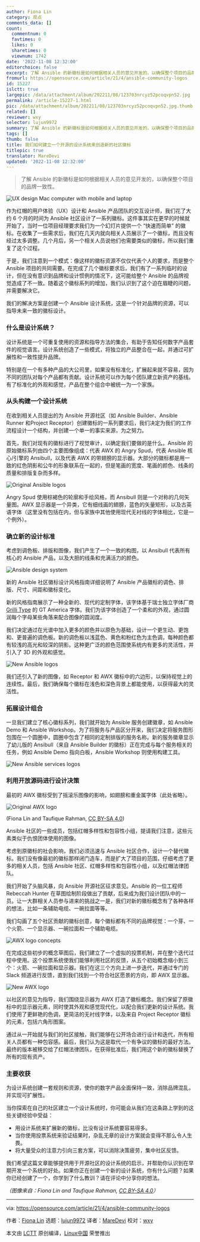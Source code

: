 ```yaml
---
author: Fiona Lin
category: 观点
comments_data: []
count:
  commentnum: 0
  favtimes: 0
  likes: 0
  sharetimes: 0
  viewnum: 1742
date: '2022-11-08 12:32:00'
editorchoice: false
excerpt: 了解 Ansible 的新徽标是如何根据相关人员的意见开发的，以确保整个项目的品牌一致性。
fromurl: https://opensource.com/article/21/4/ansible-community-logos
id: 15227
islctt: true
largepic: /data/attachment/album/202211/08/123703nrcyz52pcoqvpn52.jpg
permalink: /article-15227-1.html
pic: /data/attachment/album/202211/08/123703nrcyz52pcoqvpn52.jpg.thumb.jpg
related: []
reviewer: wxy
selector: lujun9972
summary: 了解 Ansible 的新徽标是如何根据相关人员的意见开发的，以确保整个项目的品牌一致性。
tags: []
thumb: false
title: 我们如何建立一个开源的设计系统来创造新的社区徽标
titlepic: true
translator: MareDevi
updated: '2022-11-08 12:32:00'
---
```



> 
> 了解 Ansible 的新徽标是如何根据相关人员的意见开发的，以确保整个项目的品牌一致性。
> 
> 
> 


![UX design Mac computer with mobile and laptop](/data/attachment/album/202211/08/123703nrcyz52pcoqvpn52.jpg "UX design Mac computer with mobile and laptop")


作为红帽的用户体验（UX）设计和 Ansible 产品团队的交互设计师，我们花了大约 6 个月的时间为 Ansible 社区设计了一系列徽标。这件事其实在更早的时候就开始了，当时一位项目经理要求我们为一个幻灯片提供一个 “快速而简单” 的徽标。在收集了一些需求后，我们在几天内就向相关人员展示了一个徽标，而且没有经过太多调整。几个月后，另一个相关人员说他们也需要类似的徽标，所以我们重复了这个过程。


于是，我们注意到一个模式：像这样的徽标资源不仅仅代表个人的要求，而是整个 Ansible 项目的共同需要。在完成了几个徽标要求后，我们有了一系列临时的设计，但在没有意识到品牌和设计惯例的情况下，这可能给整个 Ansible 的品牌视觉造成了不一致。随着这个徽标系列的增加，我们认识到了这个迫在眉睫的问题，并需要解决它。


我们的解决方案是创建一个 Ansible 设计系统，这是一个针对品牌的资源，可以指导未来一致的徽标设计。


### 什么是设计系统？


设计系统是一个可重复使用的资源和指导方法的集合，有助于告知任何数字产品套件的视觉语言。设计系统创造了一些模式，将独立的产品整合在一起，并通过可扩展性和一致性提升品牌。


特别是在一个有多种产品的大公司里，如果没有标准化，扩展起来就不容易，因为不同的团队对每个产品都有贡献。设计系统可以作为每个团队建立新资产的基线。有了标准化的外观和感觉，产品在整个组合中被统一为一个家族。


### 从头构建一个设计系统


在收到相关人员提出的为 Ansible 开源社区（如 Ansible Builder、Ansible Runner 和Project Receptor）创建徽标的一系列要求后，我们决定为我们的工作流程设计一个结构，并创建一个单一的事实来源，为之努力。


首先，我们对现有的徽标进行了视觉审计，以确定我们要做的是什么。Ansible 的原始徽标系列由四个主要图像组成：代表 AWX 的 Angry Spud，代表 Ansible 核心/引擎的 Ansibull，以及代表 AWX 的带翅膀的显示器。大部分的徽标都是用一致的红色阴影和公牛的形象联系在一起的，但是笔画的宽度、笔画的颜色、线条的质量和排版复杂而多样。


![Original Ansible logos](/data/attachment/album/202211/08/123717xdv8tzc0ddvobvdd.png "Original Ansible logos")


Angry Spud 使用棕褐色的轮廓和手绘风格，而 Ansibull 则是一个对称的几何矢量图。AWX 显示器是一个异类，它有细线画的翅膀，蓝色的矢量矩形，以及古英语字体（这里没有包括在内，但与家族中其他使用现代无衬线的字体相比，它是一个例外）。


### 确立新的设计标准


考虑到调色板、排版和图像，我们产生了一个一致的构图，以 Ansibull 代表所有核心的 Ansible 产品，以及大胆的线条和充满活力的颜色。


![Ansible design system](/data/attachment/album/202211/08/123727ws6ssdn4d4phrdh5.png "Ansible design system")


新的 Ansible 社区徽标设计风格指南详细说明了 Ansible 产品徽标的调色、排版、尺寸、间距和徽标变化。


新的风格指南展示了一种全新的、现代的定制字体，该字体基于瑞士独立字体厂商 [Grilli Type](https://www.grillitype.com/) 的 GT America 字体。我们为该字体创造了一个柔和的外观，通过圆润每个字母某些角落来配合图像的圆润度。


我们决定通过在光谱中加入更多的颜色并以原色为基础，设计一个更生动、更饱和、更普遍的调色板。新的调色板以浅蓝色、黄色和粉红色为主色调，每种颜色都有较浅的高光和较深的阴影。这种更广泛的颜色范围使系统内有更多的灵活性，并引入了 3D 的外观和感觉。


![New Ansible logos](/data/attachment/album/202211/08/123741zj0q6cfdgx5gxxdc.png "New Ansible logos")


我们还引入了新的图像，如 Receptor 和 AWX 徽标中的六边形，以保持视觉上的连续性。最后，我们确保每个徽标在浅色和深色背景上都能使用，以获得最大的灵活性。


### 拓展设计组合


一旦我们建立了核心徽标系列，我们就开始为 Ansible 服务创建徽章，如 Ansible Demo 和 Ansible Workshop。为了将服务与产品区分开来，我们决定将服务图形包围在一个圆圈中，圆圈中包含了相同的定制排版的服务名称。新的服务徽章显示了幼儿版的 Ansibull（来自 Ansible Builder 的徽标）正在完成与每个服务相关的任务，例如 Ansible Demo 指向白板，Ansible Workshop 则使用构建工具。


![New Ansible services logos](/data/attachment/album/202211/08/123752t8dkl0iqufzobeiq.png "New Ansible services logos")


### 利用开放源码进行设计决策


最初的 AWX 徽标受到了摇滚乐图像的影响，如翅膀和重金属字体（此处省略）。


![Original AWX logo](/data/attachment/album/202211/08/123809ya76zsoooifoqo3i.png "Original AWX logo")


(Fiona Lin and Taufique Rahman, [CC BY-SA 4.0](https://creativecommons.org/licenses/by-sa/4.0/))


Ansible 社区的一些成员，包括红帽多样性和包容性小组，提请我们注意，这些元素类似于仇恨团体使用的图像。


考虑到原徽标的社会影响，我们必须迅速与 Ansible 社区合作，设计一个替代徽标。我们没有像最初的徽标那样闭门造车，而是扩大了项目的范围，仔细考虑了更多的相关人员，包括 Ansible 社区、红帽多样性和包容性小组，以及红帽法律团队。


我们开始了头脑风暴，向 Ansible 开源社区征求意见。Ansible 的一位工程师 Rebeccah Hunter 在草图绘制阶段做出了贡献，后来成为我们设计团队中的一员。让一大群相关人员参与进来的挑战之一是，我们对新的徽标概念有了各种各样的想法，比如一条辅助电缆、一碗拉面等等。


我们勾画了五个社区贡献的徽标创意，每个徽标都有不同的品牌视觉：一个芽、一个火箭、一个显示器、一碗拉面和一个辅助电缆。


![AWX logo concepts](/data/attachment/album/202211/08/123819ott2een6mue38tk5.jpg "AWX logo concepts")


在完成这些初步的概念草图后，我们建立了一个虚拟的投票机制，并在整个迭代过程中使用。这个投票系统使我们能够利用社区的反馈，从五个初始概念缩小到三个：火箭、一碗拉面和显示器。我们在这三个方向上进一步迭代，并通过专门的 Slack 频道进行反馈，直到我们找到一个符合社区愿景的方向，即 AWX 显示器。


![New AWX logo](/data/attachment/album/202211/08/123829r4eekh2qfeqm4n2q.png "New AWX logo")


以社区的意见为指导，我们围绕显示器为 AWX 打造了徽标概念。我们保留了原徽标中的显示器元素，同时使其外观和感觉现代化，以配合我们更新的设计系统。我们使用了更鲜艳的色调，更简洁的无衬线字体，以及来自 Project Receptor 徽标的元素，包括六角形图案。


通过从一开始就与我们的社区接触，我们能够在公开场合进行设计和迭代，所有相关人员都有一种包容感。最后，我们认为这是取代一个有争议的徽标的最好方法。最终的版本被移交给了红帽法律团队，在获得批准后，我们用这个新的徽标替换了所有的现有资产。


### 主要收获


为设计系统创建一套规则和资源，使你的数字产品全面保持一致，消除品牌混乱，并实现可扩展性。


当你探索在自己的社区建立一个设计系统时，你可能会从我们在这条路上学到的这些关键经验中受益：


* 用设计系统来扩展新的徽标，比没有设计系统要容易得多。
* 当你使用投票系统来验证结果时，杂乱无章的设计方案就会变得不那么令人生畏。
* 将大量受众的注意力引向三套方案，可以消除决策疲劳，集中社区反馈。


我们希望这篇文章能够提供用于开源社区的设计系统的启示，并帮助你认识到在早期开发一个系统的好处。如果你正在创建一个新的设计系统，你有什么问题？如果你已经创建了一个，你学到了什么教训？请在评论中分享你的想法。


*（图像来自：Fiona Lin and Taufique Rahman, [CC BY-SA 4.0](https://creativecommons.org/licenses/by-sa/4.0/)）*




---


via: <https://opensource.com/article/21/4/ansible-community-logos>


作者：[Fiona Lin](https://opensource.com/users/fionalin) 选题：[lujun9972](https://github.com/lujun9972) 译者：[MareDevi](https://github.com/MareDEvi) 校对：[wxy](https://github.com/wxy)


本文由 [LCTT](https://github.com/LCTT/TranslateProject) 原创编译，[Linux中国](https://linux.cn/) 荣誉推出